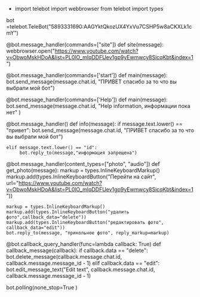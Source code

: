 - import telebot
import webbrowser
from telebot import types



bot =telebot.TeleBot("5893331690:AAGYktQkozUX4YxVu7CSHP5w8aCKXLk1cmY")

@bot.message_handler(commands=["site"])
def site(message):
    webbrowser.open("https://www.youtube.com/watch?v=ObwoMskHDoA&list=PL0lO_mIqDDFUev1gp9yEwmwcy8SicqKbt&index=1")







@bot.message_handler(commands=['start'])
def main(message):
    bot.send_message(message.chat.id, "ПРИВЕТ спасибо за  то что вы выбрали мой бот")

@bot.message_handler(commands=['Help'])
def main(message):
    bot.send_message(message.chat.id, "Help information, информации пока нет" )


@bot.message_handler()
def info(message):
    if message.text.lower() == "привет":
        bot.send_message(message.chat.id, "ПРИВЕТ спасибо за  то что вы выбрали мой бот")

    elif message.text.lower() == "id":
         bot.reply_to(message,"информация запрещена")

@bot.message_handler(content_types=["photo", "audio"])
def get_photo(message):
    markup = types.InlineKeyboardMarkup()
    markup.add(types.InlineKeyboardButton("Перейти на сайт", url="https://www.youtube.com/watch?v=ObwoMskHDoA&list=PL0lO_mIqDDFUev1gp9yEwmwcy8SicqKbt&index=1"))

    markup = types.InlineKeyboardMarkup()
    markup.add(types.InlineKeyboardButton("удалить фото",callback_data="delete"))
    markup.add(types.InlineKeyboardButton("редактировать фото", callback_data="edit"))
    bot.reply_to(message, "прикольное фото", reply_markup=markup)

@bot.callback_query_handler(func=lambda callback: True)
def callback_message(callback):
    if callback.data == "delete":
        bot.delete_message(callback.message.chat.id, callback.message.message_id - 1)
    elif callback.data == "edit":
         bot.edit_message_text("Edit text", callback.message.chat.id, callback.message.message_id - 1)




bot.polling(none_stop=True )

